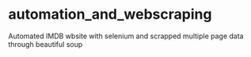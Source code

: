 # automation_and_webscraping
Automated IMDB wbsite with selenium and scrapped multiple page data through beautiful soup
